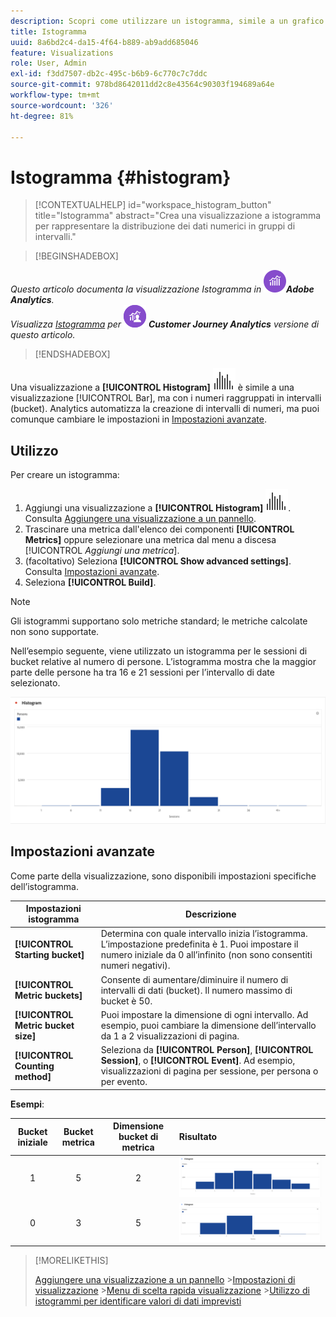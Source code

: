 ```yaml
---
description: Scopri come utilizzare un istogramma, simile a un grafico a barre, ma che raggruppa i numeri in intervalli.
title: Istogramma
uuid: 8a6bd2c4-da15-4f64-b889-ab9add685046
feature: Visualizations
role: User, Admin
exl-id: f3dd7507-db2c-495c-b6b9-6c770c7c7ddc
source-git-commit: 978bd8642011dd2c8e43564c90303f194689a64e
workflow-type: tm+mt
source-wordcount: '326'
ht-degree: 81%

---
```


# Istogramma {#histogram}

>[!CONTEXTUALHELP]
>id="workspace_histogram_button"
>title="Istogramma"
>abstract="Crea una visualizzazione a istogramma per rappresentare la distribuzione dei dati numerici in gruppi di intervalli."


>[!BEGINSHADEBOX]

_Questo articolo documenta la visualizzazione Istogramma in_ ![AdobeAnalytics](/help/assets/icons/AdobeAnalytics.svg) _&#x200B;**Adobe Analytics**._<br/>_Visualizza [Istogramma](https://experienceleague.adobe.com/en/docs/analytics-platform/using/cja-workspace/visualizations/histogram) per_ ![CustomerJourneyAnalytics](/help/assets/icons/CustomerJourneyAnalytics.svg) _&#x200B;**Customer Journey Analytics** versione di questo articolo._

>[!ENDSHADEBOX]


Una visualizzazione a **[!UICONTROL Histogram]** ![istogramma](/help/assets/icons/Histogram.svg) è simile a una visualizzazione [!UICONTROL Bar], ma con i numeri raggruppati in intervalli (bucket). Analytics automatizza la creazione di intervalli di numeri, ma puoi comunque cambiare le impostazioni in [Impostazioni avanzate](#advanced-settings).

## Utilizzo

Per creare un istogramma:

1. Aggiungi una visualizzazione a **[!UICONTROL Histogram]** ![istogramma](/help/assets/icons/Histogram.svg). Consulta [Aggiungere una visualizzazione a un pannello](freeform-analysis-visualizations.md#add-visualizations-to-a-panel).
1. Trascinare una metrica dall&#39;elenco dei componenti **[!UICONTROL Metrics]** oppure selezionare una metrica dal menu a discesa [!UICONTROL *Aggiungi una metrica*].
1. (facoltativo) Seleziona **[!UICONTROL Show advanced settings]**. Consulta [Impostazioni avanzate](#advanced-settings).
1. Seleziona **[!UICONTROL Build]**.

>[!NOTE]
>
>Gli istogrammi supportano solo metriche standard; le metriche calcolate non sono supportate.

Nell’esempio seguente, viene utilizzato un istogramma per le sessioni di bucket relative al numero di persone. L’istogramma mostra che la maggior parte delle persone ha tra 16 e 21 sessioni per l’intervallo di date selezionato.

![](assets/histogram.png)

## Impostazioni avanzate

Come parte della visualizzazione, sono disponibili impostazioni specifiche dell’istogramma.

| Impostazioni istogramma | Descrizione |
|---|---|
| **[!UICONTROL Starting bucket]** | Determina con quale intervallo inizia l’istogramma. L’impostazione predefinita è 1. Puoi impostare il numero iniziale da 0 all’infinito (non sono consentiti numeri negativi). |
| **[!UICONTROL Metric buckets]** | Consente di aumentare/diminuire il numero di intervalli di dati (bucket). Il numero massimo di bucket è 50. |
| **[!UICONTROL Metric bucket size]** | Puoi impostare la dimensione di ogni intervallo. Ad esempio, puoi cambiare la dimensione dell’intervallo da 1 a 2 visualizzazioni di pagina. |
| **[!UICONTROL Counting method]** | Seleziona da **[!UICONTROL Person]**, **[!UICONTROL Session]**, o **[!UICONTROL Event]**. Ad esempio, visualizzazioni di pagina per sessione, per persona o per evento. |

<!--Russ or Meike - Check Hit Type link above. -->

**Esempi**:

| Bucket iniziale | Bucket metrica | Dimensione bucket di metrica | Risultato |
|:----:|:--:|:--:|:--|
| 1 | 5 | 2 | ![Istogramma, bucket iniziale 1, bucket metrica 5, dimensione bucket metrica 2](assets/histogram-1-5-2.png) |
| 0 | 3 | 5 | ![Istogramma, bucket iniziale 0, bucket metrica 3, dimensione bucket metrica 5](assets/histogram-0-3-5.png) |

>[!MORELIKETHIS]
>
>[Aggiungere una visualizzazione a un pannello](/help/analyze/analysis-workspace/visualizations/freeform-analysis-visualizations.md#add-visualizations-to-a-panel)
>&#x200B;>[Impostazioni di visualizzazione](/help/analyze/analysis-workspace/visualizations/freeform-analysis-visualizations.md#settings)
>&#x200B;>[Menu di scelta rapida visualizzazione](/help/analyze/analysis-workspace/visualizations/freeform-analysis-visualizations.md#context-menu)
>&#x200B;>[Utilizzo di istogrammi per identificare valori di dati imprevisti](https://experienceleaguecommunities.adobe.com/t5/adobe-analytics-blogs/using-histograms-to-identify-unexpected-data-values/ba-p/596168)

